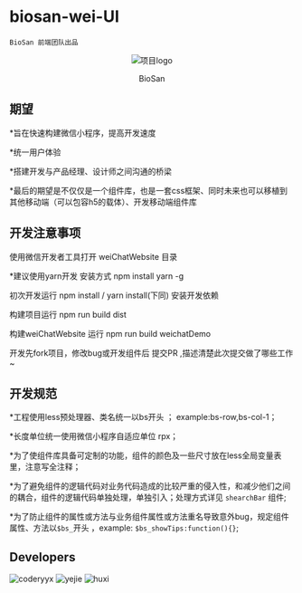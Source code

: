 # biosan-wei-UI
  `BioSan 前端团队出品`
  
<p align="center">
    <img alt="项目logo" src="http://treatdemo.xsesc.com/Treat/web/Layout/index/Images/loginLogo.png">
  <p align="center">BioSan</p>
</p>


## 期望  
*旨在快速构建微信小程序，提高开发速度

*统一用户体验

*搭建开发与产品经理、设计师之间沟通的桥梁

*最后的期望是不仅仅是一个组件库，也是一套css框架、同时未来也可以移植到其他移动端（可以包容h5的载体）、开发移动端组件库

## 开发注意事项

使用微信开发者工具打开 weiChatWebsite 目录

*建议使用yarn开发 安装方式 npm install yarn -g

初次开发运行 npm install / yarn install(下同) 安装开发依赖

构建项目运行 npm run build dist

构建weiChatWebsite 运行 npm run build weichatDemo

开发先fork项目，修改bug或开发组件后 提交PR ,描述清楚此次提交做了哪些工作~

## 开发规范

*工程使用less预处理器、类名统一以bs开头 ； example:bs-row,bs-col-1；

*长度单位统一使用微信小程序自适应单位 rpx；

*为了使组件库具备可定制的功能，组件的颜色及一些尺寸放在less全局变量表里，注意写全注释；

*为了避免组件的逻辑代码对业务代码造成的比较严重的侵入性，和减少他们之间的耦合，组件的逻辑代码单独处理，单独引入；处理方式详见 `shearchBar` 组件;

*为了防止组件的属性或方法与业务组件属性或方法重名导致意外bug，规定组件属性、方法以`$bs_`开头 ，example: `$bs_showTips:function(){}`;

## Developers
![coderyyx](https://s.gravatar.com/avatar/096c6a7c3c923b932bb81580c1fc0770?size=60&default=retro)
![yejie](https://avatars2.githubusercontent.com/u/31266618?s=60&v=4)
![huxi](https://avatars3.githubusercontent.com/u/22619783?s=60&v=4)
